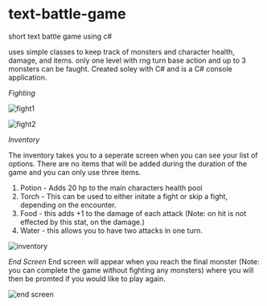 # text-battle-game
short text battle game using c#

uses simple classes to keep track of monsters and character health, damage, and items. only one level with rng turn base action and up to 3 monsters can be faught. Created soley with C# and is a C# console application.

*Fighting*

![fight1](https://user-images.githubusercontent.com/69628215/140593535-71a6f340-0e32-4351-87be-facff38fff33.PNG)

![fight2](https://user-images.githubusercontent.com/69628215/140593543-6c13a017-d17b-4dd2-95a0-0a0f251ad9fc.PNG)

*Inventory*

The inventory takes you to a seperate screen when you can see your list of options. There are no items that will be added during the duration of the game and you can only use three items.
1. Potion - Adds 20 hp to the main characters health pool
2. Torch - This can be used to either initate a fight or skip a fight, depending on the encounter.
3. Food - this adds +1 to the damage of each attack (Note: on hit is not effected by this stat, on the damage.)
4. Water - this allows you to have two attacks in one turn. 


![inventory](https://user-images.githubusercontent.com/69628215/140593562-25091f5f-2253-4d3f-8806-0f3bdfad74ba.PNG)

*End Screen*
End screen will appear when you reach the final monster (Note: you can complete the game without fighting any monsters) where you will then be promted if you would like to play again.


![end screen](https://user-images.githubusercontent.com/69628215/140593352-41a6e8cf-d096-48c5-890f-ac7528ca1b4e.PNG)
